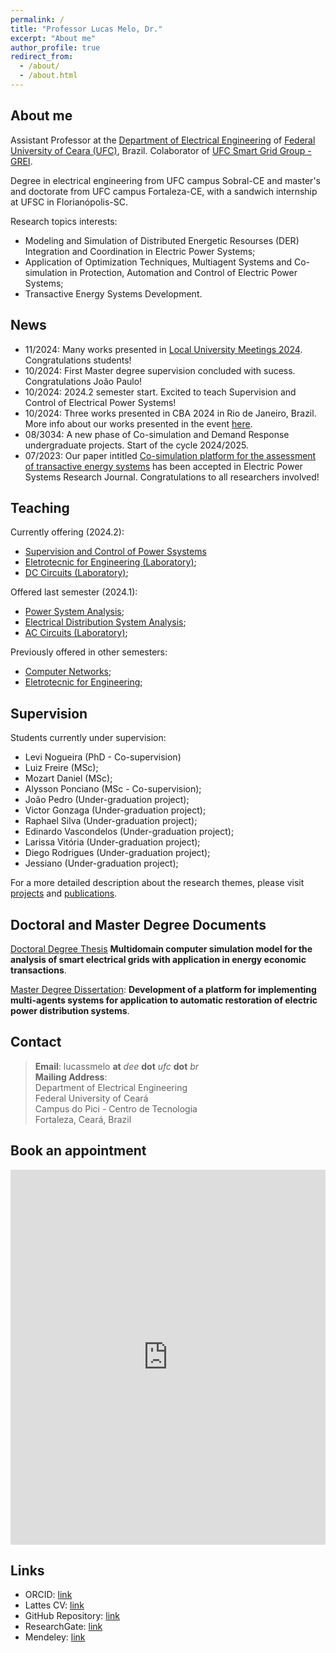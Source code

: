 ```yaml
---
permalink: /
title: "Professor Lucas Melo, Dr."
excerpt: "About me"
author_profile: true
redirect_from: 
  - /about/
  - /about.html
---
```


## About me

Assistant Professor at the [Department of Electrical Engineering](http://www.dee.ufc.br) of [Federal University of Ceara (UFC)](http://www.ufc.br), Brazil. Colaborator of [UFC Smart Grid Group - GREI](https://grei-ufc.github.io/).

Degree in electrical engineering from UFC campus Sobral-CE and master's and doctorate from UFC campus Fortaleza-CE, with a sandwich internship at UFSC in Florianópolis-SC.

Research topics interests:

- Modeling and Simulation of Distributed Energetic Resourses (DER) Integration and Coordination in Electric Power Systems;
- Application of Optimization Techniques, Multiagent Systems and Co-simulation in Protection, Automation and Control of Electric Power Systems;
- Transactive Energy Systems Development.

## News

- 11/2024: Many works presented in [Local University Meetings 2024](/posts/2024/11/eu-2024/). Congratulations students!
- 10/2024: First Master degree supervision concluded with sucess. Congratulations João Paulo!
- 10/2024: 2024.2 semester start. Excited to teach Supervision and Control of Electrical Power Systems!  
- 10/2024: Three works presented in CBA 2024 in Rio de Janeiro, Brazil. More info about our works presented in the event [here](/posts/2024/11/cba-2024).
- 08/3034: A new phase of Co-simulation and Demand Response undergraduate projects. Start of the cycle 2024/2025.
- 07/2023: Our paper intitled [Co-simulation platform for the assessment of transactive energy systems](https://doi.org/10.1016/j.epsr.2023.109693) has been accepted in Electric Power Systems Research Journal. Congratulations to all researchers involved!

## Teaching


Currently offering (2024.2):

- [Supervision and Control of Power Ssystems](/teaching/SCSEP)
- [Eletrotecnic for Engineering (Laboratory)](/teaching/EE-Lab);
- [DC Circuits (Laboratory)](/teaching/CI-Lab);

Offered last semester (2024.1):

- [Power System Analysis](/teaching/ASP/);
- [Electrical Distribution System Analysis](/teaching/DEE);
- [AC Circuits (Laboratory)](/teaching/CII-Lab);

Previously offered in other semesters:

- [Computer Networks](/teaching/RC/);
- [Eletrotecnic for Engineering](/teaching/EE);

## Supervision 

Students currently under supervision:

- Levi Nogueira (PhD - Co-supervision)
- Luiz Freire (MSc);
- Mozart Daniel (MSc);
- Alysson Ponciano (MSc - Co-supervision);
- João Pedro (Under-graduation project);
- Victor Gonzaga (Under-graduation project);
- Raphael Silva (Under-graduation project);
- Edinardo Vascondelos (Under-graduation project);
- Larissa Vitória (Under-graduation project);
- Diego Rodrigues (Under-graduation project);
- Jessiano (Under-graduation project);


For a more detailed description about the research themes, please visit [projects](/projects/) and [publications](/publications/).

## Doctoral and Master Degree Documents

[Doctoral Degree Thesis](https://repositorio.ufc.br/handle/riufc/66268) **Multidomain computer simulation model for the analysis of smart electrical grids with application in energy economic transactions**.

[Master Degree Dissertation](http://www.repositorio.ufc.br/handle/riufc/13773): **Development of a platform for implementing multi-agents systems for application to automatic restoration of electric power distribution systems**.

## Contact

>**Email**: lucassmelo **at** *dee* **dot** *ufc* **dot** *br*  
**Mailing Address**:  
Department of Electrical Engineering  
Federal University of Ceará  
Campus do Pici - Centro de Tecnologia  
Fortaleza, Ceará, Brazil  

## Book an appointment

<!-- Google Calendar Appointment Scheduling begin -->
<iframe src="https://calendar.google.com/calendar/appointments/schedules/AcZssZ3MTUIRTx54yNLzWEHbpJ9Kzn-jglcRgprm6qUmlN_HPBJOuud2u2X2bIt-PFaNR8mrMqmK_TaD?gv=true" style="border: 0" width="100%" height="600" frameborder="0"></iframe>
<!-- end Google Calendar Appointment Scheduling -->

<!-- <iframe src="https://calendar.google.com/calendar/embed?src=lucassmelo%40dee.ufc.br&ctz=America%2FFortaleza" style="border: 0" width="800" height="600" frameborder="0" scrolling="no"></iframe> -->

## Links

- ORCID: [link](http://orcid.org/0000-0001-5488-6124)
- Lattes CV: [link](http://lattes.cnpq.br/7082243734904289)
- GitHub Repository: [link](https://github.com/lucassm)
- ResearchGate: [link](https://www.researchgate.net/profile/Lucas_Melo9)
- Mendeley: [link](https://www.mendeley.com/profiles/lucas--melo/)
